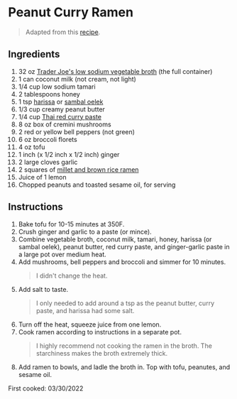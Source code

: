 # Peanut Curry Ramen

> Adapted from this [recipe](https://www.halfbakedharvest.com/20-minute-thai-peanut-chicken-ramen/).

## Ingredients
1. 32 oz [Trader Joe's low sodium vegetable broth](https://www.amazon.com/Trader-Organic-Vegetable-3-pack-Cartons/dp/B08F2ZKQXZ) (the full container)
2. 1 can coconut milk (not cream, not light)
3. 1/4 cup low sodium tamari
4. 2 tablespoons honey
5. 1 tsp [harissa](https://www.wholefoodsmarket.com/product/mina-spicy-harissa-sauce-10-oz-b078fhcjg8) or [sambal oelek](https://www.wholefoodsmarket.com/product/sky-valley-sambal-oelek-paste-7-oz-b08qt8kzlj)
6. 1/3 cup creamy peanut butter
7. 1/4 cup [Thai red curry paste](https://www.wholefoodsmarket.com/product/curry-love-red-thai-curry-paste-423-oz-b08qth8np4)
8. 8 oz box of cremini mushrooms
9. 2 red or yellow bell peppers (not green)
9. 6 oz broccoli florets
10. 4 oz tofu
10. 1 inch (x 1/2 inch x 1/2 inch) ginger
11. 2 large cloves garlic
12. 2 squares of [millet and brown rice ramen](https://www.wholefoodsmarket.com/product/lotus-foods-organic-millet-brown-rice-ramen-4pack-b00xmziqr4)
13. Juice of 1 lemon
14. Chopped peanuts and toasted sesame oil, for serving

## Instructions
1. Bake tofu for 10-15 minutes at 350F.
1. Crush ginger and garlic to a paste (or mince).
1. Combine vegetable broth, coconut milk, tamari, honey, harissa (or sambal oelek), peanut butter, red curry paste, and ginger-garlic paste in a large pot over medium heat.
1. Add mushrooms, bell peppers and broccoli and simmer for 10 minutes.
    > I didn't change the heat.
1. Add salt to taste.
    > I only needed to add around a tsp as the peanut butter, curry paste, and harissa had some salt.
1. Turn off the heat, squeeze juice from one lemon.
1. Cook ramen according to instructions in a separate pot.
    > I highly recommend not cooking the ramen in the broth. The starchiness makes the broth extremely thick.
1. Add ramen to bowls, and ladle the broth in. Top with tofu, peanutes, and sesame oil.

First cooked: 03/30/2022
